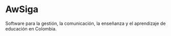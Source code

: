 # AwSiga
Software para la gestión, la comunicación, la enseñanza y el aprendizaje de educación en Colombia.
